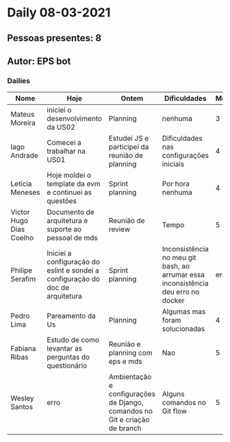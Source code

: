 # Daily 08-03-2021

## Pessoas presentes: 8

## Autor: EPS bot

### Dailies

|Nome | Hoje| Ontem| Dificuldades|Motivação|
| --- | --- | --- | --- |---|
|Mateus Moreira|iniciei o desenvolvimento da US02|Planning|nenhuma|3|
|Iago Andrade|Comecei a trabalhar na US01|Estudei JS e participei da reunião de planning|Dificuldades nas configurações iniciais|4|
|Letícia Meneses|Hoje moldei o template da evm e continuei as questões|Sprint planning|Por hora nenhuma|4|
|Victor Hugo Dias Coelho|Documento de arquitetura e suporte ao pessoal de mds|Reunião de review|Tempo|5|
|Philipe Serafim|Iniciei a configuração do eslint e sondei a configuração do doc de arquitetura|Sprint planning|Inconsistência no meu git bash, ao arrumar essa inconsistência deu erro no docker|erro|
|Pedro Lima|Pareamento da Us|Planning|Algumas mas foram solucionadas|4|
|Fabiana Ribas|Estudo de como levantar as perguntas do questionário|Reunião e planning com eps e mds|Nao|5|
|Wesley Santos|erro|Ambientação e configurações de Django, comandos no Git e criação de branch|Alguns comandos no Git flow|5|

